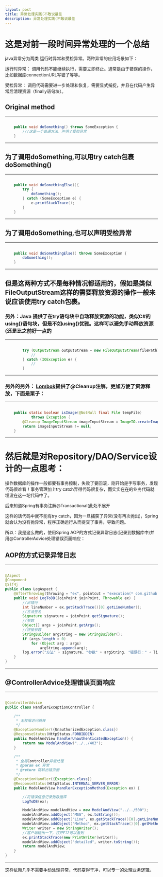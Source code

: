 ```yaml
---
layout: post
title: 异常处理实践(不敢说最佳
description: 异常处理实践(不敢说最佳
---
```


# 这是对前一段时间异常处理的一个总结

java异常分为两类 运行时异常和受检异常。两种异常的应用场景如下：

运行时异常： 调用代码不能继续执行，需要立即终止。通常是由于错误的操作，比如数据库connectionURL写错了等等。

受检异常： 调用代码需要进一步处理和恢复，需要显式捕捉，并且在代码产生异常后清理资源（finally语句块）。

## Original method

---
``` java

    public void doSomething() throws SomeException {
        ///这是一个普通方法，声明了受检异常
    }

```
---


## 为了调用doSomething,可以用try catch包裹doSomething()

---
``` java

    public void doSomethingElse(){
        try {
            doSomething();
        } catch (SomeException e) {
            e.printStackTrace();
        }
    }

```
---

## 为了调用doSomething,也可以声明受检异常

---
``` java

    public void doSomethingElse() throws SomeException {
        doSomething();
    }

```
---

## 但是这两种方式不是每种情况都适用的，假如是类似FileOutputStream这样的需要释放资源的操作一般来说应该使用try catch包裹。

### 另外：Java 提供了在try语句块中自动释放资源的功能，类似C#的using()语句块，但是不如using()优雅。这样可以避免手动释放资源(还是比之前好一点的

---
``` java

        try (OutputStream outputStream = new FileOutputStream(filePath)) {
            //
        } catch (IOException e) {
            //
        }

```
---

### 另外的另外： [Lombok](https://izhangzhihao.github.io/2016/06/29/使用Lombok注解/)提供了@Cleanup注解，更加方便了资源释放，下面是栗子：

---
``` java

    public static boolean isImage(@NotNull final File tempFile)
            throws Exception {
        @Cleanup ImageInputStream imageInputStream = ImageIO.createImageInputStream(tempFile);
        return imageInputStream != null;
    }

```
---

# 然后就是对Repository/DAO/Service设计的一点思考：

操作数据库的操作一般都要有事务控制，失败了要回滚，刚开始是手写事务，发现代码很难看！事务管理加上try catch弄得代码很复杂，而实实在在的业务代码就埋没在这一坨代码中了。

后来知道Spring有事务注解@Transactional(此处不展开

这样的话代码中就不能有try catch，因为一旦捕获了异常(没有再次抛出)，Spring就会认为没有抛异常，程序正确运行从而提交了事务，导致问题。

所以：我是这么做的，使用Spring AOP的方式记录异常日志(记录到数据库中)并用@ControllerAdvice处理错误页面响应：


## AOP的方式记录异常日志

---
``` java

@Aspect
@Component
@Slf4j
public class LogAspect {
    @AfterThrowing(throwing = "ex", pointcut = "execution(* com.github.izhangzhihao.SpringMVCSeedProject.*.*.*(..)))")
    public void LogToDB(JoinPoint joinPoint, Throwable ex) {
        //出错行
        int lineNumber = ex.getStackTrace()[0].getLineNumber();
        //方法签名
        Signature signature = joinPoint.getSignature();
        //参数
        Object[] args = joinPoint.getArgs();
        //拼接参数
        StringBuilder argString = new StringBuilder();
        if (args.length > 0)
            for (Object arg : args)
                argString.append(arg);
        log.error("方法" + signature, "参数" + argString, "错误行：" + lineNumber, "时间" + new Date(), "异常内容" + ex.toString());
    }
}

```
---

## @ControllerAdvice处理错误页面响应

---
``` java

@ControllerAdvice
public class HandlerExceptionController {

    /**
     * 无权限访问跳转
     */
    @ExceptionHandler({UnauthorizedException.class})
    @ResponseStatus(HttpStatus.FORBIDDEN)
    public ModelAndView handlerUnauthenticatedException() {
        return new ModelAndView("../../403");
    }

    /**
     * 全局Controller异常处理
     * @param ex 异常
     * @return 跳转出错页面
     */
    @ExceptionHandler({Exception.class})
    @ResponseStatus(HttpStatus.INTERNAL_SERVER_ERROR)
    public ModelAndView handlerExceptionMethod(Exception ex) {

        //将错误信息记录到数据库
        LogToDB(ex);

        ModelAndView modelAndView = new ModelAndView("../../500");
        modelAndView.addObject("MSG", ex.toString());
        modelAndView.addObject("Line", ex.getStackTrace()[0].getLineNumber());
        modelAndView.addObject("Method", ex.getStackTrace()[0].getMethodName());
        Writer writer = new StringWriter();
        //客户端输出一下，打开F12可以看到
        ex.printStackTrace(new PrintWriter(writer));
        modelAndView.addObject("detailed", writer.toString());
        return modelAndView;
    }
}

```
---

这样依赖几乎不需要手动处理异常，代码变得干净，可以专一的处理业务逻辑。
